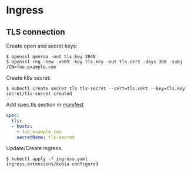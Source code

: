 # Ingress

## TLS connection
Create open and secret keys:
```shell script
$ openssl genrsa -out tls.key 2048
$ openssl req -new -x509 -key tls.key -out tls.cert -days 360 -subj /CN=foo.example.com
```
Create k8s secret:
```shell script
$ kubectl create secret tls tls-secret --cert=tls.cert --key=tls.key 
secret/tls-secret created
```

Add spec.tls section in [manifest](https://github.com/artem-shestakov/DevOps_Notes/blob/master/k8s/Ingress/ingress-tls.yaml)
```yaml
spec:
  tls:
  - hosts:
    - foo.example.com
    secretName: tls-secret
```

Update/Create ingress.
```shell script
$ kubectl apply -f ingress.yaml 
ingress.extensions/kubia configured
```

